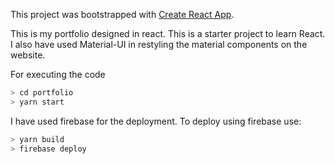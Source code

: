 This project was bootstrapped with [Create React App](https://github.com/facebookincubator/create-react-app).

This is my portfolio designed in react. This is a starter project to learn React. I also have used Material-UI in
restyling the material components on the website.

For executing the code

```sh
> cd portfolio
> yarn start
```

I have used firebase for the deployment. To deploy using firebase use:

```sh
> yarn build
> firebase deploy
```
